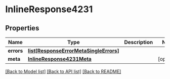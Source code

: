 # InlineResponse4231

## Properties
Name | Type | Description | Notes
------------ | ------------- | ------------- | -------------
**errors** | [**list[ResponseErrorMetaSingleErrors]**](ResponseErrorMetaSingleErrors.md) |  | 
**meta** | [**InlineResponse4231Meta**](InlineResponse4231Meta.md) |  | [optional] 

[[Back to Model list]](../README.md#documentation-for-models) [[Back to API list]](../README.md#documentation-for-api-endpoints) [[Back to README]](../README.md)

